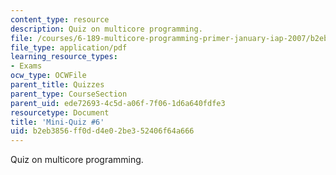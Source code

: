 ```yaml
---
content_type: resource
description: Quiz on multicore programming.
file: /courses/6-189-multicore-programming-primer-january-iap-2007/b2eb3856ff0dd4e02be352406f64a666_quiz6.pdf
file_type: application/pdf
learning_resource_types:
- Exams
ocw_type: OCWFile
parent_title: Quizzes
parent_type: CourseSection
parent_uid: ede72693-4c5d-a06f-7f06-1d6a640fdfe3
resourcetype: Document
title: 'Mini-Quiz #6'
uid: b2eb3856-ff0d-d4e0-2be3-52406f64a666
---
```

Quiz on multicore programming.


